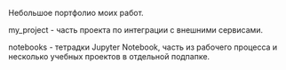 Небольшое портфолио моих работ.

my_project - часть проекта по интеграции с внешними сервисами.

notebooks - тетрадки Jupyter Notebook, часть из рабочего процесса и несколько учебных проектов в отдельной подпапке.
